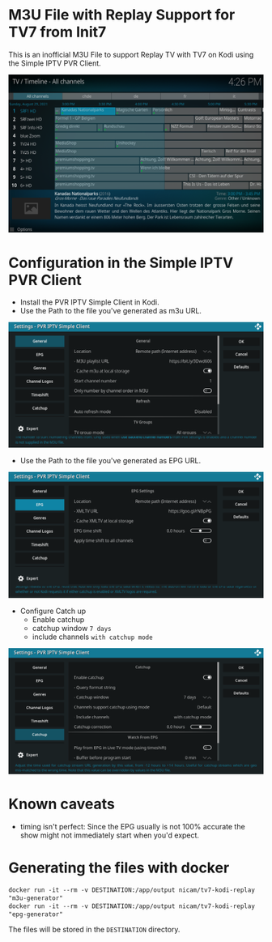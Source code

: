 M3U File with Replay Support for TV7 from Init7
===============================================

This is an inofficial M3U File to support Replay TV with TV7 on Kodi using the Simple IPTV PVR Client.

![replay-demo](./images/replay-demo.png)


# Configuration in the Simple IPTV PVR Client

* Install the PVR IPTV Simple Client in Kodi.
* Use the Path to the file you've generated as m3u URL.

![general](./images/general.png)

* Use the Path to the file you've generated as EPG URL.

![general](./images/epg.png)

* Configure Catch up
  * Enable catchup
  * catchup window `7 days`
  * include channels `with catchup mode`

![general](./images/catchup.png)

# Known caveats
* timing isn't perfect: Since the EPG usually is not 100% accurate the show might not immediately start when you'd expect.

# Generating the files with docker

    docker run -it --rm -v DESTINATION:/app/output nicam/tv7-kodi-replay "m3u-generator"
    docker run -it --rm -v DESTINATION:/app/output nicam/tv7-kodi-replay "epg-generator"


The files will be stored in the `DESTINATION` directory.